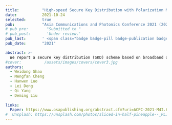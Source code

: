 ```yaml
---
title:          "High-speed Secure Key Distribution with Polarization Modulation Boosted by Broadband Optical Chaos"
date:           2021-10-24
selected:       true
pub:            "Asia Communications and Photonics Conference 2021 (2021), paper M4I.6"
# pub_pre:        "Submitted to "
# pub_post:       'Under review.'
pub_last:       ' <span class="badge badge-pill badge-publication badge-success"> Oral</span>'
pub_date:       "2021"

abstract: >-
  We report a secure key distribution (SKD) scheme based on broadband opto-electronic Boolean chaos and polarization modulation for higher secure key generation rate (KGR). An error-free SKD with KGR of 3.6 Gb/s is experimentally demonstrated.
#cover:          /assets/images/covers/cover3.jpg
authors:
  - Weidong Shao
  - Mengfan Cheng
  - Hanwen Luo
  - Lei Deng
  - Qi Yang
  - Deming Liu
  
links:
  Paper: https://www.osapublishing.org/abstract.cfm?uri=ACPC-2021-M4I.6
#  Unsplash: https://unsplash.com/photos/sliced-in-half-pineapple--_PLJZmHZzk
---
```

